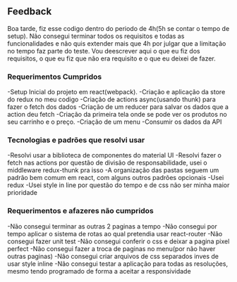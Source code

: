 ## Feedback

Boa tarde, fiz esse codigo dentro do periodo de 4h(5h se contar o tempo de setup).
Não consegui terminar todos os requisitos e todas as funcionalidades e não quis extender mais que 4h
por julgar que a limitação no tempo faz parte do teste.
Vou deescrever aqui o que eu fiz dos requisitos, o que eu fiz que não era requisito e o que eu deixei de fazer.

### Requerimentos Cumpridos

-Setup Inicial do projeto em react(webpack).
-Criação e aplicação da store do redux no meu codigo
-Criação de actions async(usando thunk) para fazer o fetch dos dados
-Criação de um reducer para salvar os dados que a action deu fetch
-Criação da primeira tela onde se pode ver os produtos no seu carrinho e o preço.
-Criação de um menu
-Consumir os dados da API

### Tecnologias e padrões que resolvi usar
-Resolvi usar a biblioteca de componentes do material UI
-Resolvi fazer o fetch nas actions por questão de divisão de responsabilidade, usei o middleware redux-thunk pra isso
-A organização das pastas seguem um padrão bem comum em react, com alguns outros padrões opcionais
-Usei redux
-Usei style in line por questão do tempo e de css não ser minha maior prioridade

### Requerimentos e afazeres não cumpridos
-Não consegui terminar as outras 2 paginas a tempo
-Não consegui por tempo aplicar o sistema de rotas ao qual pretendia usar react-router
-Não consegui fazer unit test
-Não consegui conferir o css e deixar a pagina pixel perfect
-Não consegui fazer a troca de paginas no menu(por não haver outras paginas)
-Não consegui criar arquivos de css separados inves de usar style inline
-Não consegui testar a aplicação para todas as resoluções, mesmo tendo programado de forma a aceitar a responsividade

